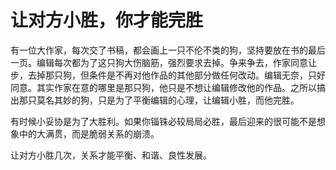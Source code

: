# 让对方小胜，你才能完胜

有一位大作家，每次交了书稿，都会画上一只不伦不类的狗，坚持要放在书的最后一页。编辑每次都为了这只狗大伤脑筋，强烈要求去掉。争来争去，作家同意让步，去掉那只狗，但条件是不再对他作品的其他部分做任何改动。编辑无奈，只好同意。其实作家在意的哪里是那只狗，他只是不想让编辑修改他的作品。之所以搞出那只莫名其妙的狗，只是为了平衡编辑的心理，让编辑小胜，而他完胜。 

有时候小妥协是为了大胜利。如果你锱铢必较局局必胜，最后迎来的很可能不是想象中的大满贯，而是脆弱关系的崩溃。 

让对方小胜几次，关系才能平衡、和谐、良性发展。